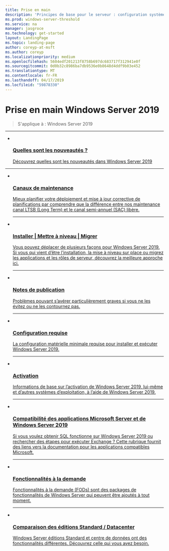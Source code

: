```yaml
---
title: Prise en main
description: 'Principes de base pour le serveur : configuration système requise, notes de publication'
ms.prod: windows-server-threshold
ms.service: na
manager: jasgroce
ms.technology: get-started
layout: LandingPage
ms.topic: landing-page
author: coreyp-at-msft
ms.author: coreyp
ms.localizationpriority: medium
ms.openlocfilehash: 5604edf201213f8758b697dc683717f312941e0f
ms.sourcegitcommit: 0d0b32c8986ba7db9536e0b8648d4ddf9b03e452
ms.translationtype: MT
ms.contentlocale: fr-FR
ms.lasthandoff: 04/17/2019
ms.locfileid: "59878330"
---
```

# <a name="get-started-with-windows-server-2019"></a>Prise en main Windows Server 2019

>S'applique à : Windows Server 2019


<hr />
<ul class="cardsF panelContent">
<li>
 <a href="whats-new-19.md">
                            <div class="cardSize">
                                <div class="cardPadding">
                                    <div class="card">
                                        <div class="cardImageOuter">
                                            <div class="cardImage">
                                                <img src="../media/i-whats-new.svg" alt="" />
                                            </div>
                                        </div>
                                        <div class="cardText">
                                            <h3>Quelles sont les nouveautés ?</h3>
                                            <p>Découvrez quelles sont les nouveautés dans Windows Server 2019</p>
                                        </div>
                                    </div>
                                </div>
                            </div>
                          </a>
                        </li>
</ul>
<hr />
<ul class="cardsF panelContent">
<li>
      <a href="servicing-channels-19.md">
        <div class="cardSize">
            <div class="cardPadding">
                <div class="card">
                    <div class="cardImageOuter">
                        <div class="cardImage">
                            <img src="../media/i-get-started.svg" alt="" />
                        </div>
                    </div>
                    <div class="cardText">
                        <h3>Canaux de maintenance</h3>
                        <p>Mieux planifier votre déploiement et mise à jour corrective de planifications par comprendre que la différence entre nos maintenance canal LTSB (Long Term) et le canal semi-annuel (SAC) libère.</p>
                    </div>
                </div>
            </div>
        </div>
      </a>
    </li><hr /><li>
        <a href="install-upgrade-migrate-19.md">
          <div class="cardSize">
            <div class="cardPadding">
                <div class="card">
                    <div class="cardImageOuter">
                        <div class="cardImage">
                             <img src="../media/i-get-started.svg" alt="" />
                        </div>
                    </div>
                    <div class="cardText">
                        <h3>Installer | Mettre à niveau | Migrer</h3>
                        <p>Vous pouvez déplacer de plusieurs façons pour Windows Server 2019. Si vous qui vient d’être l’installation, la mise à niveau sur place ou migrez les applications et les rôles de serveur, découvrez la meilleure approche ici.</p>
                    </div>
                </div>
            </div>
        </div>
       </a>
    </li><hr />
<li>
        <a href="rel-notes-19.md">
          <div class="cardSize">
            <div class="cardPadding">
                <div class="card">
                    <div class="cardImageOuter">
                        <div class="cardImage">
                             <img src="../media/i-get-started.svg" alt="" />
                        </div>
                    </div>
                    <div class="cardText">
                        <h3>Notes de publication</h3>
                        <p>Problèmes pouvant s’avérer particulièrement graves si vous ne les évitez ou ne les contournez pas.</p>
                    </div>
                </div>
            </div>
        </div>
       </a>
     </li><hr />
<li>
      <a href="sys-reqs-19.md">
        <div class="cardSize">
            <div class="cardPadding">
                <div class="card">
                    <div class="cardImageOuter">
                        <div class="cardImage">
                             <img src="../media/i-get-started.svg" alt="" />
                        </div>
                    </div>
                    <div class="cardText">
                        <h3>Configuration requise</h3>
                        <p>La configuration matérielle minimale requise pour installer et exécuter Windows Server 2019.</p>
                    </div>
                </div>
            </div>
        </div>
       </a>
    </li><hr />
<li>
      <a href="activation-19.md">
        <div class="cardSize">
            <div class="cardPadding">
                <div class="card">
                    <div class="cardImageOuter">
                        <div class="cardImage">
                             <img src="../media/i-get-started.svg" alt="" />
                        </div>
                    </div>
                    <div class="cardText">
                        <h3>Activation</h3>
                        <p>Informations de base sur l’activation de Windows Server 2019, lui-même et d’autres systèmes d’exploitation, à l’aide de Windows Server 2019.</p>
                    </div>
                </div>
            </div>
        </div>
      </a>
    </li><hr />
<li>
      <a href="app-compat-19.md">
        <div class="cardSize">
            <div class="cardPadding">
                <div class="card">
                    <div class="cardImageOuter">
                        <div class="cardImage">
                             <img src="../media/i-get-started.svg" alt="" />
                        </div>
                    </div>
                    <div class="cardText">
                        <h3>Compatibilité des applications Microsoft Server et de Windows Server 2019</h3>
                        <p>Si vous voulez obtenir SQL fonctionne sur Windows Server 2019 ou rechercher des étapes pour exécuter Exchange ? Cette rubrique fournit des liens vers la documentation pour les applications compatibles Microsoft.</p>                    </div>
                </div>
            </div>
        </div>
      </a>
    </li><hr />
<li>
      <a href="install-fod-19.md">
        <div class="cardSize">
            <div class="cardPadding">
                <div class="card">
                    <div class="cardImageOuter">
                        <div class="cardImage">
                             <img src="../media/i-get-started.svg" alt="" />
                        </div>
                    </div>
                    <div class="cardText">
                        <h3>Fonctionnalités à la demande</h3>
                        <p>Fonctionnalités à la demande (FODs) sont des packages de fonctionnalités de Windows Server qui peuvent être ajoutés à tout moment. </p>
                    </div>
                </div>
            </div>
        </div>
      </a>
    </li><hr />
<li>
      <a href="editions-comparison-19.md">
        <div class="cardSize">
            <div class="cardPadding">
                <div class="card">
                    <div class="cardImageOuter">
                        <div class="cardImage">
                             <img src="../media/i-get-started.svg" alt="" />
                        </div>
                    </div>
                    <div class="cardText">
                        <h3>Comparaison des éditions Standard / Datacenter</h3>
                        <p>Windows Server éditions Standard et centre de données ont des fonctionnalités différentes. Découvrez celle qui vous avez besoin.</p>
                    </div>
                </div>
            </div>
        </div>
      </a>
    </li>
</ul>
